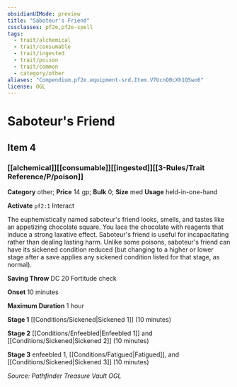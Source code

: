```yaml
---
obsidianUIMode: preview
title: "Saboteur's Friend"
cssclasses: pf2e,pf2e-spell
tags:
  - trait/alchemical
  - trait/consumable
  - trait/ingested
  - trait/poison
  - trait/common
  - category/other
aliases: "Compendium.pf2e.equipment-srd.Item.V7UcnQ0cXh1QSwo6"
license: OGL
---
```

# Saboteur's Friend
## Item 4
### [[alchemical]][[consumable]][[ingested]][[3-Rules/Trait Reference/P/poison]]

**Category** other; 
**Price** 14 gp; 
**Bulk** 0; **Size** med
**Usage** held-in-one-hand

**Activate** `pf2:1` Interact

The euphemistically named saboteur's friend looks, smells, and tastes like an appetizing chocolate square. You lace the chocolate with reagents that induce a strong laxative effect. Saboteur's friend is useful for incapacitating rather than dealing lasting harm. Unlike some poisons, saboteur's friend can have its sickened condition reduced (but changing to a higher or lower stage after a save applies any sickened condition listed for that stage, as normal).

**Saving Throw** DC 20 Fortitude check

**Onset** 10 minutes

**Maximum Duration** 1 hour

**Stage 1** [[Conditions/Sickened|Sickened 1]] (10 minutes)

**Stage 2** [[Conditions/Enfeebled|Enfeebled 1]] and [[Conditions/Sickened|Sickened 2]] (10 minutes)

**Stage 3** enfeebled 1, [[Conditions/Fatigued|Fatigued]], and [[Conditions/Sickened|Sickened 3]] (10 minutes)

*Source: Pathfinder Treasure Vault*
*OGL*